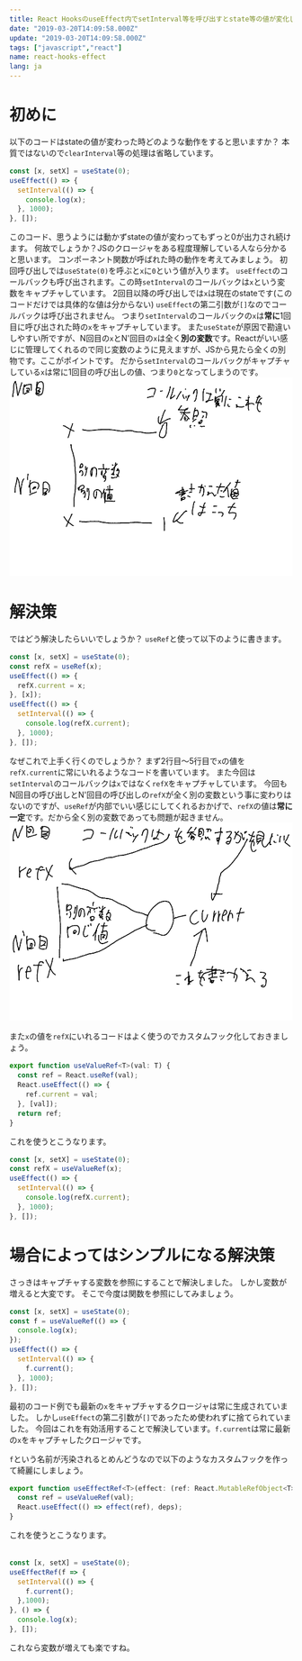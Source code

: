 ```yaml
---
title: React HooksのuseEffect内でsetInterval等を呼び出すとstate等の値が変化しない問題の解決策
date: "2019-03-20T14:09:58.000Z"
update: "2019-03-20T14:09:58.000Z"
tags: ["javascript","react"]
name: react-hooks-effect
lang: ja
---
```

# 初めに
以下のコードはstateの値が変わった時どのような動作をすると思いますか？
本質ではないので`clearInterval`等の処理は省略しています。

```ts
const [x, setX] = useState(0);
useEffect(() => {
  setInterval(() => {
    console.log(x);
  }, 1000);
}, []);
```

このコード、思うようには動かずstateの値が変わってもずっと0が出力され続けます。
何故でしょうか？JSのクロージャをある程度理解している人なら分かると思います。
コンポーネント関数が呼ばれた時の動作を考えてみましょう。
初回呼び出しでは`useState(0)`を呼ぶと`x`に`0`という値が入ります。
`useEffect`のコールバックも呼び出されます。この時`setInterval`のコールバックは`x`という変数をキャプチャしています。
2回目以降の呼び出しでは`x`は現在のstateです(このコードだけでは具体的な値は分からない)
`useEffect`の第二引数が`[]`なのでコールバックは呼び出されません。
つまり`setInterval`のコールバックの`x`は**常に**1回目に呼び出された時の`x`をキャプチャしています。
また`useState`が原因で勘違いしやすい所ですが、N回目の`x`とN'回目の`x`は全く**別の変数**です。Reactがいい感じに管理してくれるので同じ変数のように見えますが、JSから見たら全くの別物です。ここがポイントです。
だから`setInterval`のコールバックがキャプチャしている`x`は常に1回目の呼び出しの値、つまり`0`となってしまうのです。
![image.png](image.png)

# 解決策
ではどう解決したらいいでしょうか？
`useRef`と使って以下のように書きます。

```ts
const [x, setX] = useState(0);
const refX = useRef(x);
useEffect(() => {
  refX.current = x;
}, [x]);
useEffect(() => {
  setInterval(() => {
    console.log(refX.current);
  }, 1000);
}, []);
```

なぜこれで上手く行くのでしょうか？
まず2行目〜5行目で`x`の値を`refX.current`に常にいれるようなコードを書いています。
また今回は`setInterval`のコールバックは`x`ではなく`refX`をキャプチャしています。
今回もN回目の呼び出しとN'回目の呼び出しの`refX`が全く別の変数という事に変わりはないのですが、`useRef`が内部でいい感じにしてくれるおかげで、`refX`の値は**常に一定**です。だから全く別の変数であっても問題が起きません。
![image.png](image2.png)

また`x`の値を`refX`にいれるコードはよく使うのでカスタムフック化しておきましょう。

```ts
export function useValueRef<T>(val: T) {
  const ref = React.useRef(val);
  React.useEffect(() => {
    ref.current = val;
  }, [val]);
  return ref;
}
```

これを使うとこうなります。

```ts
const [x, setX] = useState(0);
const refX = useValueRef(x);
useEffect(() => {
  setInterval(() => {
    console.log(refX.current);
  }, 1000);
}, []);
```

# 場合によってはシンプルになる解決策
さっきはキャプチャする変数を参照にすることで解決しました。
しかし変数が増えると大変です。
そこで今度は関数を参照にしてみましょう。

```ts
const [x, setX] = useState(0);
const f = useValueRef(() => {
  console.log(x);
});
useEffect(() => {
  setInterval(() => {
    f.current();
  }, 1000);
}, []);
```

最初のコード例でも最新の`x`をキャプチャするクロージャは常に生成されていました。
しかし`useEffect`の第二引数が`[]`であったため使われずに捨てられていました。
今回はこれを有効活用することで解決しています。`f.current`は常に最新の`x`をキャプチャしたクロージャです。

`f`という名前が汚染されるとめんどうなので以下のようなカスタムフックを作って綺麗にしましょう。

```ts
export function useEffectRef<T>(effect: (ref: React.MutableRefObject<T>) => void | (() => void | undefined), val: T, deps?: React.DependencyList) {
  const ref = useValueRef(val);
  React.useEffect(() => effect(ref), deps);
}
```

これを使うとこうなります。

```ts

const [x, setX] = useState(0);
useEffectRef(f => {
  setInterval(() => {
    f.current();
  },1000);
}, () => {
  console.log(x);
}, []);
```

これなら変数が増えても楽ですね。
